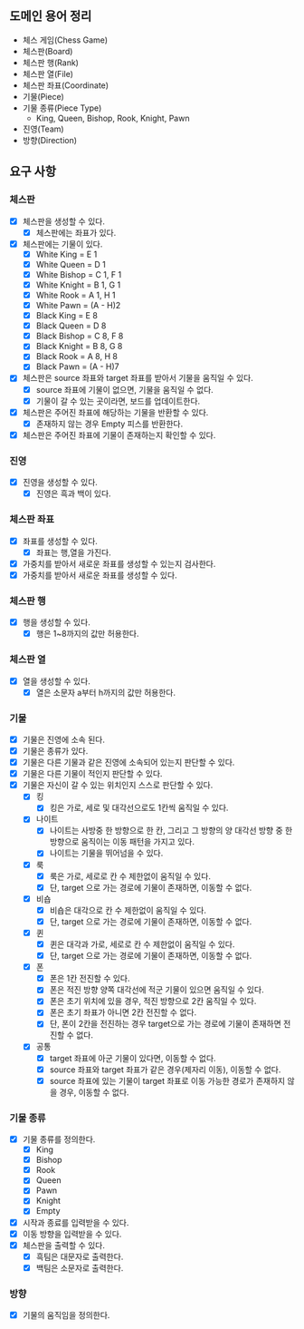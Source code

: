 ## 도메인 용어 정리

- 체스 게임(Chess Game)
- 체스판(Board)
- 체스판 행(Rank)
- 체스판 열(File)
- 체스판 좌표(Coordinate)
- 기물(Piece)
- 기물 종류(Piece Type)
    - King, Queen, Bishop, Rook, Knight, Pawn
- 진영(Team)
- 방향(Direction)

## 요구 사항

### 체스판

- [x] 체스판을 생성할 수 있다.
    - [x] 체스판에는 좌표가 있다.
- [x] 체스판에는 기물이 있다.
    - [x] White King = E 1
    - [x] White Queen = D 1
    - [x] White Bishop = C 1, F 1
    - [x] White Knight = B 1, G 1
    - [x] White Rook = A 1, H 1
    - [x] White Pawn = (A - H)2
    - [x] Black King = E 8
    - [x] Black Queen = D 8
    - [x] Black Bishop = C 8, F 8
    - [X] Black Knight = B 8, G 8
    - [x] Black Rook = A 8, H 8
    - [X] Black Pawn = (A - H)7
- [X] 체스판은 source 좌표와 target 좌표를 받아서 기물을 움직일 수 있다.
    - [X] source 좌표에 기물이 없으면, 기물을 움직일 수 없다.
    - [X] 기물이 갈 수 있는 곳이라면, 보드를 업데이트한다.
- [X] 체스판은 주어진 좌표에 해당하는 기물을 반환할 수 있다.
    - [X] 존재하지 않는 경우 Empty 피스를 반환한다.
- [X] 체스판은 주어진 좌표에 기물이 존재하는지 확인할 수 있다.

### 진영

- [x] 진영을 생성할 수 있다.
    - [x] 진영은 흑과 백이 있다.

### 체스판 좌표

- [x] 좌표를 생성할 수 있다.
    - [x] 좌표는 행,열을 가진다.
- [x] 가중치를 받아서 새로운 좌표를 생성할 수 있는지 검사한다.
- [x] 가중치를 받아서 새로운 좌표를 생성할 수 있다.

### 체스판 행

- [x] 행을 생성할 수 있다.
    - [x] 행은 1~8까지의 값만 허용한다.

### 체스판 열

- [x] 열을 생성할 수 있다.
    - [x] 열은 소문자 a부터 h까지의 값만 허용한다.

### 기물

- [x] 기물은 진영에 소속 된다.
- [x] 기물은 종류가 있다.
- [x] 기물은 다른 기물과 같은 진영에 소속되어 있는지 판단할 수 있다.
- [x] 기물은 다른 기물이 적인지 판단할 수 있다.
- [x] 기물은 자신이 갈 수 있는 위치인지 스스로 판단할 수 있다.
    - [x] 킹
        - [x] 킹은 가로, 세로 및 대각선으로도 1칸씩 움직일 수 있다.
    - [x] 나이트
        - [x] 나이트는 사방중 한 방향으로 한 칸, 그리고 그 방향의 양 대각선 방향 중 한 방향으로 움직이는 이동 패턴을 가지고 있다.
        - [x] 나이트는 기물을 뛰어넘을 수 있다.
    - [x] 룩
        - [x] 룩은 가로, 세로로 칸 수 제한없이 움직일 수 있다.
        - [x] 단, target 으로 가는 경로에 기물이 존재하면, 이동할 수 없다.
    - [x] 비숍
        - [x] 비숍은 대각으로 칸 수 제한없이 움직일 수 있다.
        - [x] 단, target 으로 가는 경로에 기물이 존재하면, 이동할 수 없다.
    - [x] 퀸
        - [x] 퀸은 대각과 가로, 세로로 칸 수 제한없이 움직일 수 있다.
        - [x] 단, target 으로 가는 경로에 기물이 존재하면, 이동할 수 없다.
    - [x] 폰
        - [x] 폰은 1칸 전진할 수 있다.
        - [x] 폰은 적진 방향 양쪽 대각선에 적군 기물이 있으면 움직일 수 있다.
        - [x] 폰은 초기 위치에 있을 경우, 적진 방향으로 2칸 움직일 수 있다.
        - [x] 폰은 초기 좌표가 아니면 2칸 전진할 수 없다.
        - [x] 단, 폰이 2칸을 전진하는 경우 target으로 가는 경로에 기물이 존재하면 전진할 수 없다.
    - [x] 공통
        - [x] target 좌표에 아군 기물이 있다면, 이동할 수 없다.
        - [x] source 좌표와 target 좌표가 같은 경우(제자리 이동), 이동할 수 없다.
        - [x] source 좌표에 있는 기물이 target 좌표로 이동 가능한 경로가 존재하지 않을 경우, 이동할 수 없다.

### 기물 종류

- [x] 기물 종류를 정의한다.
    - [x] King
    - [x] Bishop
    - [X] Rook
    - [x] Queen
    - [x] Pawn
    - [x] Knight
    - [x] Empty

- [x] 시작과 종료를 입력받을 수 있다.
- [x] 이동 방향을 입력받을 수 있다.
- [x] 체스판을 출력할 수 있다.
    - [x] 흑팀은 대문자로 출력한다.
    - [x] 백팀은 소문자로 출력한다.

### 방향

- [x] 기물의 움직임을 정의한다.
